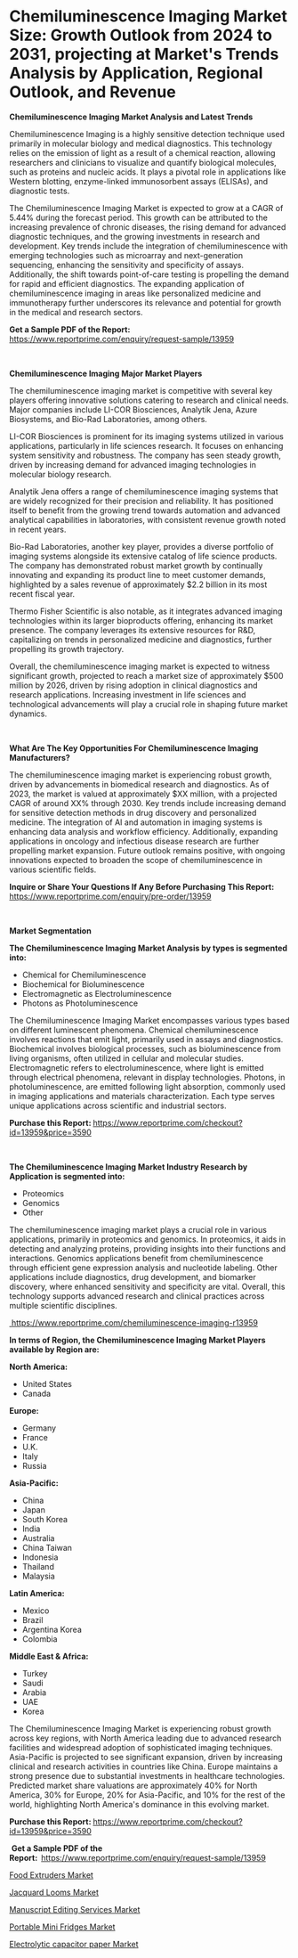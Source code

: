 <p><h1>Chemiluminescence Imaging Market Size: Growth Outlook from 2024 to 2031, projecting at Market's Trends Analysis by Application, Regional Outlook, and Revenue</h1></p><p><strong>Chemiluminescence Imaging Market Analysis and Latest Trends</strong></p>
<p><p>Chemiluminescence Imaging is a highly sensitive detection technique used primarily in molecular biology and medical diagnostics. This technology relies on the emission of light as a result of a chemical reaction, allowing researchers and clinicians to visualize and quantify biological molecules, such as proteins and nucleic acids. It plays a pivotal role in applications like Western blotting, enzyme-linked immunosorbent assays (ELISAs), and diagnostic tests.</p><p>The Chemiluminescence Imaging Market is expected to grow at a CAGR of 5.44% during the forecast period. This growth can be attributed to the increasing prevalence of chronic diseases, the rising demand for advanced diagnostic techniques, and the growing investments in research and development. Key trends include the integration of chemiluminescence with emerging technologies such as microarray and next-generation sequencing, enhancing the sensitivity and specificity of assays. Additionally, the shift towards point-of-care testing is propelling the demand for rapid and efficient diagnostics. The expanding application of chemiluminescence imaging in areas like personalized medicine and immunotherapy further underscores its relevance and potential for growth in the medical and research sectors.</p></p>
<p><strong>Get a Sample PDF of the Report:&nbsp;</strong> <a href="https://www.reportprime.com/enquiry/request-sample/13959?utm_campaign=1091&utm_medium=2&utm_source=Github&utm_content=ia&utm_term=18102024&utm_id=chemiluminescence-imaging">https://www.reportprime.com/enquiry/request-sample/13959</a></p>
<p>&nbsp;</p>
<p><strong>Chemiluminescence Imaging Major Market Players</strong></p>
<p><p>The chemiluminescence imaging market is competitive with several key players offering innovative solutions catering to research and clinical needs. Major companies include LI-COR Biosciences, Analytik Jena, Azure Biosystems, and Bio-Rad Laboratories, among others.</p><p>LI-COR Biosciences is prominent for its imaging systems utilized in various applications, particularly in life sciences research. It focuses on enhancing system sensitivity and robustness. The company has seen steady growth, driven by increasing demand for advanced imaging technologies in molecular biology research.</p><p>Analytik Jena offers a range of chemiluminescence imaging systems that are widely recognized for their precision and reliability. It has positioned itself to benefit from the growing trend towards automation and advanced analytical capabilities in laboratories, with consistent revenue growth noted in recent years.</p><p>Bio-Rad Laboratories, another key player, provides a diverse portfolio of imaging systems alongside its extensive catalog of life science products. The company has demonstrated robust market growth by continually innovating and expanding its product line to meet customer demands, highlighted by a sales revenue of approximately $2.2 billion in its most recent fiscal year.</p><p>Thermo Fisher Scientific is also notable, as it integrates advanced imaging technologies within its larger bioproducts offering, enhancing its market presence. The company leverages its extensive resources for R&D, capitalizing on trends in personalized medicine and diagnostics, further propelling its growth trajectory.</p><p>Overall, the chemiluminescence imaging market is expected to witness significant growth, projected to reach a market size of approximately $500 million by 2026, driven by rising adoption in clinical diagnostics and research applications. Increasing investment in life sciences and technological advancements will play a crucial role in shaping future market dynamics.</p></p>
<p>&nbsp;</p>
<p><strong>What Are The Key Opportunities For Chemiluminescence Imaging Manufacturers?</strong></p>
<p><p>The chemiluminescence imaging market is experiencing robust growth, driven by advancements in biomedical research and diagnostics. As of 2023, the market is valued at approximately $XX million, with a projected CAGR of around XX% through 2030. Key trends include increasing demand for sensitive detection methods in drug discovery and personalized medicine. The integration of AI and automation in imaging systems is enhancing data analysis and workflow efficiency. Additionally, expanding applications in oncology and infectious disease research are further propelling market expansion. Future outlook remains positive, with ongoing innovations expected to broaden the scope of chemiluminescence in various scientific fields.</p></p>
<p><strong>Inquire or Share Your Questions If Any Before Purchasing This Report:</strong> <a href="https://www.reportprime.com/enquiry/pre-order/13959?utm_campaign=1091&utm_medium=2&utm_source=Github&utm_content=ia&utm_term=18102024&utm_id=chemiluminescence-imaging">https://www.reportprime.com/enquiry/pre-order/13959</a></p>
<p>&nbsp;</p>
<p><strong>Market Segmentation</strong></p>
<p><strong>The Chemiluminescence Imaging Market Analysis by types is segmented into:</strong></p>
<p><ul><li>Chemical for Chemiluminescence</li><li>Biochemical for Bioluminescence</li><li>Electromagnetic as Electroluminescence</li><li>Photons as Photoluminescence</li></ul></p>
<p><p>The Chemiluminescence Imaging Market encompasses various types based on different luminescent phenomena. Chemical chemiluminescence involves reactions that emit light, primarily used in assays and diagnostics. Biochemical involves biological processes, such as bioluminescence from living organisms, often utilized in cellular and molecular studies. Electromagnetic refers to electroluminescence, where light is emitted through electrical phenomena, relevant in display technologies. Photons, in photoluminescence, are emitted following light absorption, commonly used in imaging applications and materials characterization. Each type serves unique applications across scientific and industrial sectors.</p></p>
<p><strong>Purchase this Report:&nbsp;</strong><a href="https://www.reportprime.com/checkout?id=13959&price=3590&utm_campaign=1091&utm_medium=2&utm_source=Github&utm_content=ia&utm_term=18102024&utm_id=chemiluminescence-imaging">https://www.reportprime.com/checkout?id=13959&price=3590</a></p>
<p>&nbsp;</p>
<p><strong>The Chemiluminescence Imaging Market Industry Research by Application is segmented into:</strong></p>
<p><ul><li>Proteomics</li><li>Genomics</li><li>Other</li></ul></p>
<p><p>The chemiluminescence imaging market plays a crucial role in various applications, primarily in proteomics and genomics. In proteomics, it aids in detecting and analyzing proteins, providing insights into their functions and interactions. Genomics applications benefit from chemiluminescence through efficient gene expression analysis and nucleotide labeling. Other applications include diagnostics, drug development, and biomarker discovery, where enhanced sensitivity and specificity are vital. Overall, this technology supports advanced research and clinical practices across multiple scientific disciplines.</p></p>
<p><a href="https://www.reportprime.com/chemiluminescence-imaging-r13959?utm_campaign=1091&utm_medium=2&utm_source=Github&utm_content=ia&utm_term=18102024&utm_id=chemiluminescence-imaging">&nbsp;https://www.reportprime.com/chemiluminescence-imaging-r13959</a></p>
<p><strong>In terms of Region, the Chemiluminescence Imaging Market Players available by Region are:</strong></p>
<p>
    <p> <strong> North America: </strong>
        <ul>
            <li>United States</li>
            <li>Canada</li>
        </ul>
        </p> 
    <p> <strong> Europe: </strong>
        <ul>
            <li>Germany</li>
            <li>France</li>
            <li>U.K.</li>
            <li>Italy</li>
            <li>Russia</li>
        </ul>
        </p> 
    <p> <strong> Asia-Pacific: </strong>
        <ul>
            <li>China</li>
            <li>Japan</li>
            <li>South Korea</li>
            <li>India</li>
            <li>Australia</li>
            <li>China Taiwan</li>
            <li>Indonesia</li>
            <li>Thailand</li>
            <li>Malaysia</li>
        </ul>
        </p> 
    <p> <strong> Latin America: </strong>
        <ul>
            <li>Mexico</li>
            <li>Brazil</li>
            <li>Argentina Korea</li>
            <li>Colombia</li>
        </ul>
        </p> 
    <p> <strong> Middle East & Africa: </strong>
        <ul>
            <li>Turkey</li>
            <li>Saudi</li>
            <li>Arabia</li>
            <li>UAE</li>
            <li>Korea</li>
        </ul>
    </p>
    </p>
<p><p>The Chemiluminescence Imaging Market is experiencing robust growth across key regions, with North America leading due to advanced research facilities and widespread adoption of sophisticated imaging techniques. Asia-Pacific is projected to see significant expansion, driven by increasing clinical and research activities in countries like China. Europe maintains a strong presence due to substantial investments in healthcare technologies. Predicted market share valuations are approximately 40% for North America, 30% for Europe, 20% for Asia-Pacific, and 10% for the rest of the world, highlighting North America's dominance in this evolving market.</p></p>
<p><strong>Purchase this Report: </strong><a href="https://www.reportprime.com/checkout?id=13959&price=3590&utm_campaign=1091&utm_medium=2&utm_source=Github&utm_content=ia&utm_term=18102024&utm_id=chemiluminescence-imaging">https://www.reportprime.com/checkout?id=13959&price=3590</a></p>
<p>&nbsp;<strong>Get a Sample PDF of the Report:&nbsp;&nbsp;</strong><a href="https://www.reportprime.com/enquiry/request-sample/13959?utm_campaign=1091&utm_medium=2&utm_source=Github&utm_content=ia&utm_term=18102024&utm_id=chemiluminescence-imaging">https://www.reportprime.com/enquiry/request-sample/13959</a></p>
<p><strong></strong></p>
<p><p><a href="https://issuu.com/reportprime-2/docs/food-extruders-market-size-2030.ppt_d2f192e6643549?utm_campaign=1091&utm_medium=2&utm_source=Github&utm_content=ia&utm_term=18102024&utm_id=chemiluminescence-imaging">Food Extruders Market</a></p><p><a href="https://www.linkedin.com/pulse/booming-jacquard-looms-market-sector-analysis-growth-projections-h0fgf?utm_campaign=1091&utm_medium=2&utm_source=Github&utm_content=ia&utm_term=18102024&utm_id=chemiluminescence-imaging">Jacquard Looms Market</a></p><p><a href="https://github.com/burdgexaraeqn/Market-Research-Report-List-1/blob/main/manuscript-editing-services-market.md?utm_campaign=1091&utm_medium=2&utm_source=Github&utm_content=ia&utm_term=18102024&utm_id=chemiluminescence-imaging">Manuscript Editing Services Market</a></p><p><a href="https://issuu.com/reportprime-2/docs/portable-mini-fridges-market-size-2_46286e31732e1c?utm_campaign=1091&utm_medium=2&utm_source=Github&utm_content=ia&utm_term=18102024&utm_id=chemiluminescence-imaging">Portable Mini Fridges Market</a></p><p><a href="https://www.linkedin.com/pulse/electrolytic-capacitor-paper-market-outlook-forecast-from-2024-tc9of?utm_campaign=1091&utm_medium=2&utm_source=Github&utm_content=ia&utm_term=18102024&utm_id=chemiluminescence-imaging">Electrolytic capacitor paper Market</a></p></p>